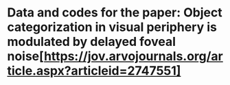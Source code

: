 # Data and codes for the paper: **Object categorization in visual periphery is modulated by delayed foveal noise**[https://jov.arvojournals.org/article.aspx?articleid=2747551] 
